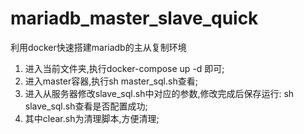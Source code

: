 # mariadb_master_slave_quick
利用docker快速搭建mariadb的主从复制环境

1. 进入当前文件夹,执行docker-compose up -d 即可;
2. 进入master容器,执行sh master_sql.sh查看; 
3. 进入从服务器修改slave_sql.sh中对应的参数,修改完成后保存运行: sh slave_sql.sh查看是否配置成功;
4. 其中clear.sh为清理脚本,方便清理;
